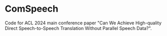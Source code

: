 # ComSpeech
Code for ACL 2024 main conference paper "Can We Achieve High-quality Direct Speech-to-Speech Translation Without Parallel Speech Data?".
